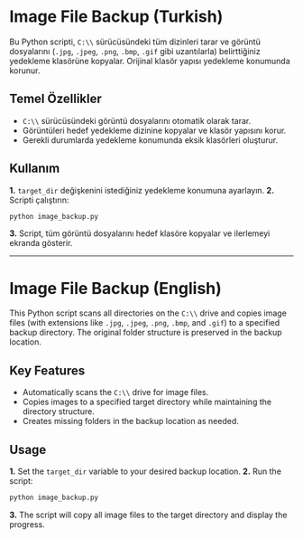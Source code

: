 # Image File Backup (Turkish)

Bu Python scripti, `C:\\` sürücüsündeki tüm dizinleri tarar ve görüntü dosyalarını (`.jpg`, `.jpeg`, `.png`, `.bmp`, `.gif` gibi uzantılarla) belirttiğiniz yedekleme klasörüne kopyalar. Orijinal klasör yapısı yedekleme konumunda korunur.

## Temel Özellikler
- `C:\\` sürücüsündeki görüntü dosyalarını otomatik olarak tarar.
- Görüntüleri hedef yedekleme dizinine kopyalar ve klasör yapısını korur.
- Gerekli durumlarda yedekleme konumunda eksik klasörleri oluşturur.

## Kullanım
**1.** `target_dir` değişkenini istediğiniz yedekleme konumuna ayarlayın.
**2.** Scripti çalıştırın:
    
```bash
python image_backup.py
```
**3.** Script, tüm görüntü dosyalarını hedef klasöre kopyalar ve ilerlemeyi ekranda gösterir.

<hr>

# Image File Backup (English)

This Python script scans all directories on the `C:\\` drive and copies image files (with extensions like `.jpg`, `.jpeg`, `.png`, `.bmp`, and `.gif`) to a specified backup directory. The original folder structure is preserved in the backup location.

## Key Features
- Automatically scans the `C:\\` drive for image files.
- Copies images to a specified target directory while maintaining the directory structure.
- Creates missing folders in the backup location as needed.

## Usage
**1.** Set the `target_dir` variable to your desired backup location.
**2.** Run the script:

   ```bash
 python image_backup.py
```
**3.** The script will copy all image files to the target directory and display the progress.
